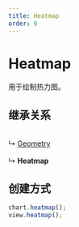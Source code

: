 ```yaml
---
title: Heatmap
order: 6
---
```


# Heatmap

用于绘制热力图。<br />

<a name="b821e2f0"></a>

## 继承关系

<br />↳ [Geometry](geometry)<br />
<br />↳ **Heatmap**<br />

<a name="d3474432"></a>

## 创建方式

```typescript
chart.heatmap();
view.heatmap();
```
